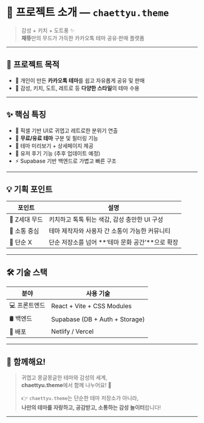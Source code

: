 # 🍒 프로젝트 소개 — `chaettyu.theme`

> 감성 + 키치 + 도트풍 ✨  
> **채뜌**만의 무드가 가득한 카카오톡 테마 공유·판매 플랫폼

---

## 🎯 프로젝트 목적

- 🎨 개인이 만든 **카카오톡 테마**를 쉽고 자유롭게 공유 및 판매
- 🌈 감성, 키치, 도트, 레트로 등 **다양한 스타일**의 테마 수용

---

## ✨ 핵심 특징

- 🧁 픽셀 기반 UI로 귀엽고 레트로한 분위기 연출
- 💸 **무료/유료 테마** 구분 및 필터링 기능
- 👀 테마 미리보기 + 상세페이지 제공
- 💬 유저 후기 기능 (추후 업데이트 예정)
- ⚡ Supabase 기반 백엔드로 가볍고 빠른 구조

---

## 💡 기획 포인트

| 포인트        | 설명                                             |
| ------------- | ------------------------------------------------ |
| 🧃 Z세대 무드 | 키치하고 톡톡 튀는 색감, 감성 충만한 UI 구성     |
| 👥 소통 중심  | 테마 제작자와 사용자 간 소통이 가능한 커뮤니티   |
| 🧸 단순 X     | 단순 저장소를 넘어 **‘테마 문화 공간’**으로 확장 |

---

## 🛠️ 기술 스택

| 분야          | 사용 기술                      |
| ------------- | ------------------------------ |
| 💻 프론트엔드 | React + Vite + CSS Modules     |
| 🛢️ 백엔드     | Supabase (DB + Auth + Storage) |
| 🚀 배포       | Netlify / Vercel               |

---

## 🍓 함께해요!

> 귀엽고 몽글몽글한 테마와 감성의 세계,  
> **chaettyu.theme**에서 함께 나누어요! 🌸
>
> 👉 `chaettyu.theme`는 단순한 테마 저장소가 아니라,  
> **나만의 테마를 자랑하고, 공감받고, 소통하는 감성 놀이터**랍니다!

---
